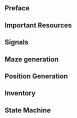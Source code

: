 ## Preface

## Important Resources

## Signals

## Maze generation


## Position Generation

## Inventory

## State Machine


